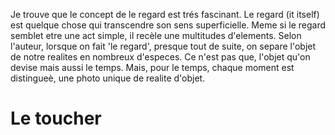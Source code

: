 Je trouve que le concept de le regard est trés fascinant. Le regard (it itself) est quelque chose qui transcendre son sens superficielle. Meme si le regard semblet etre une act simple, il recèle une multitudes d'elements. Selon l'auteur, lorsque on fait 'le regard', presque tout de suite, on separe l'objet de notre realites en nombreux d'especes. Ce n'est pas que, l'objet qu'on devise mais aussi le temps. Mais, pour le temps, chaque moment est distingueè, une photo unique de realite d'objet. 

# Le toucher

